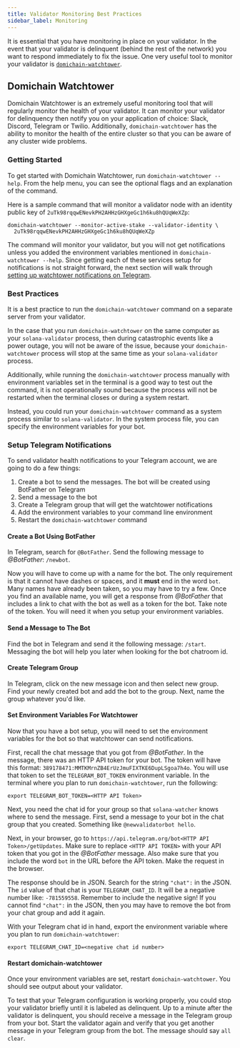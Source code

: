 ```yaml
---
title: Validator Monitoring Best Practices
sidebar_label: Monitoring
---
```


It is essential that you have monitoring in place on your validator. In the event that your validator is delinquent (behind the rest of the network) you want to respond immediately to fix the issue. One very useful tool to monitor your validator is [`domichain-watchtower`](#domichain-watchtower).

## Domichain Watchtower

Domichain Watchtower is an extremely useful monitoring tool that will regularly monitor the health of your validator. It can monitor your validator for delinquency then notify you on your application of choice: Slack, Discord, Telegram or Twilio. Additionally, `domichain-watchtower` has the ability to monitor the health of the entire cluster so that you can be aware of any cluster wide problems.

### Getting Started

To get started with Domichain Watchtower, run `domichain-watchtower --help`. From the help menu, you can see the optional flags and an explanation of the command.

Here is a sample command that will monitor a validator node with an identity public key of `2uTk98rqqwENevkPH2AHHzGHXgeGc1h6ku8hQUqWeXZp`:

```
domichain-watchtower --monitor-active-stake --validator-identity \
  2uTk98rqqwENevkPH2AHHzGHXgeGc1h6ku8hQUqWeXZp
```

The command will monitor your validator, but you will not get notifications unless you added the environment variables mentioned in `domichain-watchtower --help`. Since getting each of these services setup for notifications is not straight forward, the next section will walk through [setting up watchtower notifications on Telegram](#setup-telegram-notifications).

### Best Practices

It is a best practice to run the `domichain-watchtower` command on a separate server from your validator.

In the case that you run `domichain-watchtower` on the same computer as your `solana-validator` process, then during catastrophic events like a power outage, you will not be aware of the issue, because your `domichain-watchtower` process will stop at the same time as your `solana-validator` process.

Additionally, while running the `domichain-watchtower` process manually with environment variables set in the terminal is a good way to test out the command, it is not operationally sound because the process will not be restarted when the terminal closes or during a system restart.

Instead, you could run your `domichain-watchtower` command as a system process similar to `solana-validator`. In the system process file, you can specify the environment variables for your bot.

### Setup Telegram Notifications

To send validator health notifications to your Telegram account, we are going to do a few things:

1. Create a bot to send the messages. The bot will be created using BotFather on Telegram
2. Send a message to the bot
3. Create a Telegram group that will get the watchtower notifications
4. Add the environment variables to your command line environment
5. Restart the `domichain-watchtower` command

#### Create a Bot Using BotFather

In Telegram, search for `@BotFather`. Send the following message to _@BotFather_: `/newbot`.

Now you will have to come up with a name for the bot. The only requirement is that it cannot have dashes or spaces, and it **must** end in the word `bot`. Many names have already been taken, so you may have to try a few. Once you find an available name, you will get a response from _@BotFather_ that includes a link to chat with the bot as well as a token for the bot. Take note of the token. You will need it when you setup your environment variables.

#### Send a Message to The Bot

Find the bot in Telegram and send it the following message: `/start`. Messaging the bot will help you later when looking for the bot chatroom id.

#### Create Telegram Group

In Telegram, click on the new message icon and then select new group. Find your newly created bot and add the bot to the group. Next, name the group whatever you'd like.

#### Set Environment Variables For Watchtower

Now that you have a bot setup, you will need to set the environment variables for the bot so that watchtower can send notifications.

First, recall the chat message that you got from _@BotFather_. In the message, there was an HTTP API token for your bot. The token will have this format: `389178471:MMTKMrnZB4ErUzJmuFIXTKE6DupLSgoa7h4o`. You will use that token to set the `TELEGRAM_BOT_TOKEN` environment variable. In the terminal where you plan to run `domichain-watchtower`, run the following:

```
export TELEGRAM_BOT_TOKEN=<HTTP API Token>
```

Next, you need the chat id for your group so that `solana-watcher` knows where to send the message. First, send a message to your bot in the chat group that you created. Something like `@newvalidatorbot hello`.

Next, in your browser, go to `https://api.telegram.org/bot<HTTP API Token>/getUpdates`. Make sure to replace `<HTTP API TOKEN>` with your API token that you got in the _@BotFather_ message. Also make sure that you include the word `bot` in the URL before the API token. Make the request in the browser.

The response should be in JSON. Search for the string `"chat":` in the JSON. The `id` value of that chat is your `TELEGRAM_CHAT_ID`. It will be a negative number like: `-781559558`. Remember to include the negative sign! If you cannot find `"chat":` in the JSON, then you may have to remove the bot from your chat group and add it again.

With your Telegram chat id in hand, export the environment variable where you plan to run `domichain-watchtower`:

```
export TELEGRAM_CHAT_ID=<negative chat id number>
```

#### Restart domichain-watchtower

Once your environment variables are set, restart `domichain-watchtower`. You should see output about your validator.

To test that your Telegram configuration is working properly, you could stop your validator briefly until it is labeled as delinquent. Up to a minute after the validator is delinquent, you should receive a message in the Telegram group from your bot. Start the validator again and verify that you get another message in your Telegram group from the bot. The message should say `all clear`.